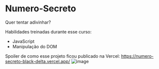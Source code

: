 # Numero-Secreto
Quer tentar adivinhar?

Habilidades treinadas durante esse curso:

* JavaScript
* Manipulação do DOM

Spoiler de como esse projeto ficou publicado na Vercel: https://numero-secreto-black-delta.vercel.app/
![image](https://user-images.githubusercontent.com/123435999/220232506-5e553099-48e2-43ff-90a7-42a2ebc2eb19.png)
